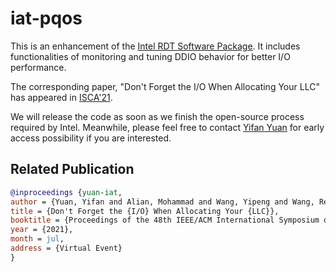 # iat-pqos
This is an enhancement of the [Intel RDT Software Package](https://github.com/intel/intel-cmt-cat). 
It includes functionalities of monitoring and tuning DDIO behavior for better I/O performance. 

The corresponding paper, "Don't Forget the I/O When Allocating Your LLC" has appeared in [ISCA'21](https://www.iscaconf.org/isca2021/).

We will release the code as soon as we finish the open-source process required by Intel.
Meanwhile, please feel free to contact [Yifan Yuan](mailto:yifany3@illinos.edu) for early access possibility if you are interested. 


## Related Publication

```bibtex
@inproceedings {yuan-iat,
author = {Yuan, Yifan and Alian, Mohammad and Wang, Yipeng and Wang, Ren and Kurakin, Ilia and Tai, Charlie and Kim, Nam Sung},
title = {Don't Forget the {I/O} When Allocating Your {LLC}},
booktitle = {Proceedings of the 48th IEEE/ACM International Symposium on Computer Architecture (ISCA'21)},
year = {2021},
month = jul,
address = {Virtual Event}
}
```
